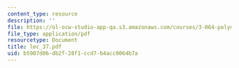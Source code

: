 ```yaml
---
content_type: resource
description: ''
file: https://ol-ocw-studio-app-qa.s3.amazonaws.com/courses/3-064-polymer-engineering-fall-2003/b5907d06db2f28f1ccd7b4acc0064b7a_lec_37.pdf
file_type: application/pdf
resourcetype: Document
title: lec_37.pdf
uid: b5907d06-db2f-28f1-ccd7-b4acc0064b7a
---
```


